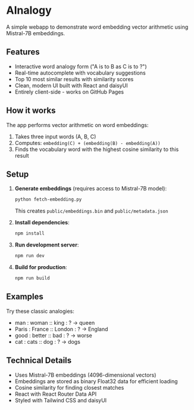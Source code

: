 # AInalogy

A simple webapp to demonstrate word embedding vector arithmetic using Mistral-7B embeddings.

## Features

- Interactive word analogy form ("A is to B as C is to ?")
- Real-time autocomplete with vocabulary suggestions
- Top 10 most similar results with similarity scores
- Clean, modern UI built with React and daisyUI
- Entirely client-side - works on GitHub Pages

## How it works

The app performs vector arithmetic on word embeddings:
1. Takes three input words (A, B, C)
2. Computes: `embedding(C) + (embedding(B) - embedding(A))`
3. Finds the vocabulary word with the highest cosine similarity to this result

## Setup

1. **Generate embeddings** (requires access to Mistral-7B model):
   ```bash
   python fetch-embedding.py
   ```
   This creates `public/embeddings.bin` and `public/metadata.json`

2. **Install dependencies**:
   ```bash
   npm install
   ```

3. **Run development server**:
   ```bash
   npm run dev
   ```

4. **Build for production**:
   ```bash
   npm run build
   ```

## Examples

Try these classic analogies:
- man : woman :: king : ? → queen
- Paris : France :: London : ? → England  
- good : better :: bad : ? → worse
- cat : cats :: dog : ? → dogs

## Technical Details

- Uses Mistral-7B embeddings (4096-dimensional vectors)
- Embeddings are stored as binary Float32 data for efficient loading
- Cosine similarity for finding closest matches
- React with React Router Data API
- Styled with Tailwind CSS and daisyUI
